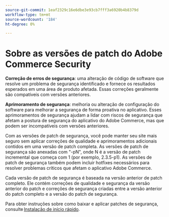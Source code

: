 ```yaml
---
source-git-commit: 1eaf2329c16e6dbe3e93cb7fff3a6920b4b8379d
workflow-type: tm+mt
source-wordcount: '184'
ht-degree: 0%

---
```

# Sobre as versões de patch do Adobe Commerce Security

**Correção de erros de segurança**: uma alteração de código de software que resolve um problema de segurança identificado e fornece os resultados esperados em uma área de produto afetada. Essas correções geralmente são compatíveis com versões anteriores.

**Aprimoramento de segurança**: melhoria ou alteração de configuração do software para melhorar a segurança de forma proativa no aplicativo. Esses aprimoramentos de segurança ajudam a lidar com riscos de segurança que afetam a postura de segurança do aplicativo do Adobe Commerce, mas que podem ser incompatíveis com versões anteriores.

Com as versões de patch de segurança, você pode manter seu site mais seguro sem aplicar correções de qualidade e aprimoramentos adicionais contidos em uma versão de patch completa. As versões de patch de segurança são anexadas com &quot;-pN&quot;, onde N é a versão de patch incremental que começa com 1 (por exemplo, 2.3.5-p1). As versões de patch de segurança também podem incluir hotfixes necessários para resolver problemas críticos que afetam o aplicativo Adobe Commerce.

Cada versão de patch de segurança é baseada na versão anterior de patch completo. Ele contém correções de qualidade e segurança da versão anterior do patch e correções de segurança criadas entre a versão anterior do patch completo e a versão do patch de segurança.

Para obter instruções sobre como baixar e aplicar patches de segurança, consulte [Instalação de início rápido](../installation/composer.md#example---security-patch).
